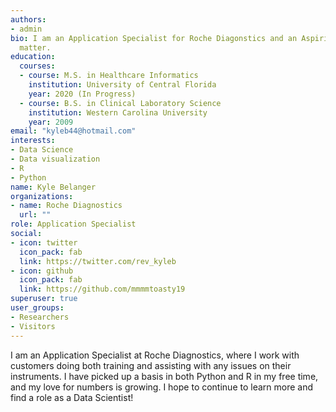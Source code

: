 ```yaml
---
authors:
- admin
bio: I am an Application Specialist for Roche Diagonstics and an Aspiring Data Scientist
  matter.
education:
  courses:
  - course: M.S. in Healthcare Informatics
    institution: University of Central Florida
    year: 2020 (In Progress)
  - course: B.S. in Clinical Laboratory Science
    institution: Western Carolina University
    year: 2009
email: "kyleb44@hotmail.com"
interests:
- Data Science
- Data visualization
- R
- Python
name: Kyle Belanger
organizations:
- name: Roche Diagnostics
  url: ""
role: Application Specialist
social:
- icon: twitter
  icon_pack: fab
  link: https://twitter.com/rev_kyleb
- icon: github
  icon_pack: fab
  link: https://github.com/mmmmtoasty19
superuser: true
user_groups:
- Researchers
- Visitors
---
```


I am an Application Specialist at Roche Diagnostics, where I work with customers doing both training and assisting with any issues on their instruments. I have picked up a basis in both Python and R in my free time, and my love for numbers is growing.  I hope to continue to learn more and find a role as a Data Scientist!   
